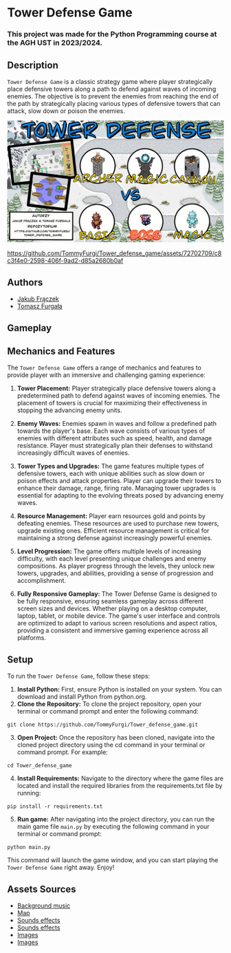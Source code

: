 # Tower Defense Game

<h3>This project was made for the Python Programming course at the AGH UST in 2023/2024.</h3>

## Description

`Tower Defense Game` is a classic strategy game where player strategically place defensive towers along a path to defend against waves of incoming enemies. The objective is to prevent the enemies from reaching the end of the path by strategically placing various types of defensive towers that can attack, slow down or poison the enemies.

![Project overview](assets/images/overview.jpg)



https://github.com/TommyFurgi/Tower_defense_game/assets/72702709/c8c3f4e0-2598-406f-9ad2-d85a2680b0af



## Authors

- [Jakub Frączek](https://github.com/JakubFr4czek)  
- [Tomasz Furgała](https://github.com/TommyFurgi)

## Gameplay

## Mechanics and Features

The `Tower Defense Game` offers a range of mechanics and features to provide player with an immersive and challenging gaming experience:

1. **Tower Placement:** Player strategically place defensive towers along a predetermined path to defend against waves of incoming enemies. The placement of towers is crucial for maximizing their effectiveness in stopping the advancing enemy units.

2. **Enemy Waves:** Enemies spawn in waves and follow a predefined path towards the player's base. Each wave consists of various types of enemies with different attributes such as speed, health, and damage resistance. Player must strategically plan their defenses to withstand increasingly difficult waves of enemies.

3. **Tower Types and Upgrades:** The game features multiple types of defensive towers, each with unique abilities such as slow down or poison effects and attack properties. Player can upgrade their towers to enhance their damage, range, firing rate. Managing tower upgrades is essential for adapting to the evolving threats posed by advancing enemy waves.

4. **Resource Management:** Player earn resources gold and points by defeating enemies. These resources are used to purchase new towers, upgrade existing ones. Efficient resource management is critical for maintaining a strong defense against increasingly powerful enemies.

5. **Level Progression:** The game offers multiple levels of increasing difficulty, with each level presenting unique challenges and enemy compositions. As player progress through the levels, they unlock new towers, upgrades, and abilities, providing a sense of progression and accomplishment.

6. **Fully Responsive Gameplay:** The Tower Defense Game is designed to be fully responsive, ensuring seamless gameplay across different screen sizes and devices. Whether playing on a desktop computer, laptop, tablet, or mobile device. The game's user interface and controls are optimized to adapt to various screen resolutions and aspect ratios, providing a consistent and immersive gaming experience across all platforms.

## Setup

To run the `Tower Defense Game`, follow these steps:

1. **Install Python:** First, ensure Python is installed on your system. You can download and install Python from python.org.
2. **Clone the Repository:** To clone the project repository, open your terminal or command prompt and enter the following command:
```
git clone https://github.com/TommyFurgi/Tower_defense_game.git
```
3. **Open Project:** Once the repository has been cloned, navigate into the cloned project directory using the cd command in your terminal or command prompt. For example:
```
cd Tower_defense_game
```
4. **Install Requirements:** Navigate to the directory where the game files are located and install the required libraries from the requirements.txt file by running:
```
pip install -r requirements.txt
```
5. **Run game:** After navigating into the project directory, you can run the main game file `main.py` by executing the following command in your terminal or command prompt:
```
python main.py
```
This command will launch the game window, and you can start playing the `Tower Defense Game` right away. Enjoy!


## Assets Sources

- [Background music](https://soundcloud.com/cedricsourd/fresh-roots)
- [Map](https://the-spartans-1.gitbook.io/the-spartans/spartans-game/game-play/map-system)
- [Sounds effects](https://mixkit.co/free-sound-effects/)
- [Sounds effects](https://pixabay.com/sound-effects/)
- [Images](https://github.com/jesseakt/PixelDefense/tree/master/src/data/img)
- [Images](https://github.com/Casmo/tower-defense/tree/master/assets)
